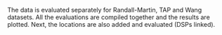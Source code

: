 The data is evaluated separately for Randall-Martin, TAP and Wang datasets.
All the evaluations are compiled together and the results are plotted.
Next, the locations are also added and evaluated (DSPs linked).
